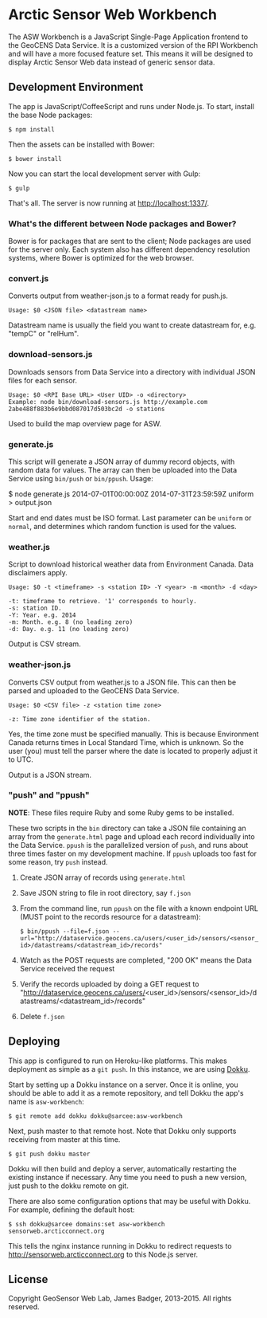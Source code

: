 # Arctic Sensor Web Workbench

The ASW Workbench is a JavaScript Single-Page Application frontend to the GeoCENS Data Service. It is a customized version of the RPI Workbench and will have a more focused feature set. This means it will be designed to display Arctic Sensor Web data instead of generic sensor data.

## Development Environment

The app is JavaScript/CoffeeScript and runs under Node.js. To start, install the base Node packages:

    $ npm install

Then the assets can be installed with Bower:

    $ bower install

Now you can start the local development server with Gulp:

    $ gulp

That's all. The server is now running at [http://localhost:1337/](http://localhost:1337/).

### What's the different between Node packages and Bower?

Bower is for packages that are sent to the client; Node packages are used for the server only. Each system also has different dependency resolution systems, where Bower is optimized for the web browser.

### convert.js

Converts output from weather-json.js to a format ready for push.js.

    Usage: $0 <JSON file> <datastream name>

Datastream name is usually the field you want to create datastream for, e.g. "tempC" or "relHum".

### download-sensors.js

Downloads sensors from Data Service into a directory with individual JSON files for each sensor.

    Usage: $0 <RPI Base URL> <User UID> -o <directory>
    Example: node bin/download-sensors.js http://example.com 2abe488f883b6e9bbd087017d503bc2d -o stations

Used to build the map overview page for ASW.

### generate.js

This script will generate a JSON array of dummy record objects, with random data for values. The array can then be uploaded into the Data Service using `bin/push` or `bin/ppush`. Usage:

  $ node generate.js 2014-07-01T00:00:00Z 2014-07-31T23:59:59Z uniform > output.json

Start and end dates must be ISO format. Last parameter can be `uniform` or `normal`, and determines which random function is used for the values.

### weather.js

Script to download historical weather data from Environment Canada. Data disclaimers apply.

    Usage: $0 -t <timeframe> -s <station ID> -Y <year> -m <month> -d <day>

    -t: timeframe to retrieve. '1' corresponds to hourly.
    -s: station ID.
    -Y: Year. e.g. 2014
    -m: Month. e.g. 8 (no leading zero)
    -d: Day. e.g. 11 (no leading zero)

Output is CSV stream.

### weather-json.js

Converts CSV output from weather.js to a JSON file. This can then be parsed and uploaded to the GeoCENS Data Service.

    Usage: $0 <CSV file> -z <station time zone>

    -z: Time zone identifier of the station.

Yes, the time zone must be specified manually. This is because Environment Canada returns times in Local Standard Time, which is unknown. So the user (you) must tell the parser where the date is located to properly adjust it to UTC.

Output is a JSON stream.

### "push" and "ppush"

**NOTE**: These files require Ruby and some Ruby gems to be installed.

These two scripts in the `bin` directory can take a JSON file containing an array from the `generate.html` page and upload each record individually into the Data Service. `ppush` is the parallelized version of `push`, and runs about three times faster on my development machine. If `ppush` uploads too fast for some reason, try `push` instead.

1. Create JSON array of records using `generate.html`
2. Save JSON string to file in root directory, say `f.json`
3. From the command line, run `ppush` on the file with a known endpoint URL (MUST point to the records resource for a datastream):

	`$ bin/ppush --file=f.json --url="http://dataservice.geocens.ca/users/<user_id>/sensors/<sensor_id>/datastreams/<datastream_id>/records"`

4. Watch as the POST requests are completed, "200 OK" means the Data Service received the request
5. Verify the records uploaded by doing a GET request to "http://dataservice.geocens.ca/users/<user_id>/sensors/<sensor_id>/datastreams/<datastream_id>/records"
6. Delete `f.json`

## Deploying

This app is configured to run on Heroku-like platforms. This makes deployment as simple as a `git push`. In this instance, we are using [Dokku](https://github.com/progrium/dokku).

Start by setting up a Dokku instance on a server. Once it is online, you should be able to add it as a remote repository, and tell Dokku the app's name is `asw-workbench`:

    $ git remote add dokku dokku@sarcee:asw-workbench

Next, push master to that remote host. Note that Dokku only supports receiving from master at this time.

    $ git push dokku master

Dokku will then build and deploy a server, automatically restarting the existing instance if necessary. Any time you need to push a new version, just push to the dokku remote on git.

There are also some configuration options that may be useful with Dokku. For example, defining the default host:

    $ ssh dokku@sarcee domains:set asw-workbench sensorweb.arcticconnect.org

This tells the nginx instance running in Dokku to redirect requests to http://sensorweb.arcticconnect.org to this Node.js server.

## License

Copyright GeoSensor Web Lab, James Badger, 2013-2015. All rights reserved.
